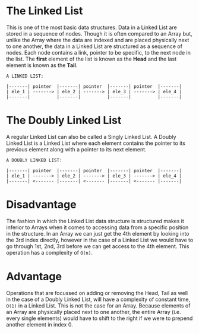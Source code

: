 # The Linked List

This is one of the most basic data structures. Data in a Linked List are stored
in a sequence of nodes. Though it is often compared to an Array but, unlike the
Array where the data are indexed and are placed physically next to one another,
the data in a Linked List are structured as a sequence of nodes. Each node
contains a link, pointer to be specific, to the next node in the list. The
**first** element of the list is known as the **Head** and the last element is
known as the **Tail**.

```
A LINKED LIST:

|-------| pointer  |-------| pointer  |-------| pointer  |-------|
| ele_1 | -------> | ele_2 | -------> | ele_3 | -------> | ele_4 |
|-------|          |-------|          |-------|          |-------|
```

# The Doubly Linked List

A regular Linked List can also be called a Singly Linked List. A Doubly Linked
List is a Linked List where each element contains the pointer to its previous
element along with a pointer to its next element.

```
A DOUBLY LINKED LIST:

|-------| pointer  |-------| pointer  |-------| pointer  |-------|
| ele_1 | -------> | ele_2 | -------> | ele_3 | -------> | ele_4 |
|-------| <------- |-------| <------- |-------| <------- |-------|
```

# Disadvantage

The fashion in which the Linked List data structure is structured makes it
inferior to Arrays when it comes to accessing data from a specific position in
the structure. In an Array we can just get the 4th element by looking into the
3rd index directly, however in the case of a Linked List we would have to go
through 1st, 2nd, 3rd before we can get access to the 4th element. This
operation has a complexity of `O(n)`.

# Advantage

Operations that are focussed on adding or removing the Head, Tail as well in
the case of a Doubly Linked List, will have a complexity of constant time,
`O(1)` in a Linked List. This is not the case for an Array. Because elements of
an Array are physically placed next to one another, the entire Array (i.e.
every single elements) would have to shift to the right if we were to prepend
another element in index 0.
